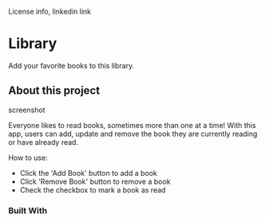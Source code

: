 License info, linkedin link

# Library

Add your favorite books to this library.

## About this project

screenshot

Everyone likes to read books, sometimes more than one at a time! With this app, users can add, update and remove the book they are currently reading or have already read.

How to use:

- Click the 'Add Book' button to add a book
- Click 'Remove Book' button to remove a book
- Check the checkbox to mark a book as read




### Built With